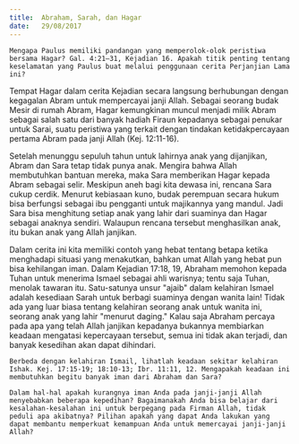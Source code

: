 ```yaml
---
title:  Abraham, Sarah, dan Hagar
date:   29/08/2017
---
```


`Mengapa Paulus memiliki pandangan yang memperolok-olok peristiwa bersama Hagar? Gal. 4:21–31, Kejadian 16. Apakah titik penting tentang keselamatan yang Paulus buat melalui penggunaan cerita Perjanjian Lama ini?`

Tempat Hagar dalam cerita Kejadian secara langsung berhubungan dengan kegagalan Abram untuk mempercayai janji Allah. Sebagai seorang budak Mesir di rumah Abram, Hagar kemungkinan muncul menjadi milik Abram sebagai salah satu dari banyak hadiah Firaun kepadanya sebagai penukar untuk Sarai, suatu peristiwa yang terkait dengan tindakan ketidakpercayaan pertama Abram pada janji Allah (Kej. 12:11-16).

Setelah menunggu sepuluh tahun untuk lahirnya anak yang dijanjikan, Abram dan Sara tetap tidak punya anak. Mengira bahwa Allah membutuhkan bantuan mereka, maka Sara memberikan Hagar kepada Abram sebagai selir. Meskipun aneh bagi kita dewasa ini, rencana Sara cukup cerdik. Menurut kebiasaan kuno, budak perempuan secara hukum bisa berfungsi sebagai ibu pengganti untuk majikannya yang mandul. Jadi Sara bisa menghitung setiap anak yang lahir dari suaminya dan Hagar sebagai anaknya sendiri. Walaupun rencana tersebut menghasilkan anak, itu bukan anak yang Allah janjikan.


Dalam cerita ini kita memiliki contoh yang hebat tentang betapa ketika menghadapi situasi yang menakutkan, bahkan umat Allah yang hebat pun bisa kehilangan iman. Dalam Kejadian 17:18, 19, Abraham memohon kepada Tuhan untuk menerima Ismael sebagai ahli warisnya; tentu saja Tuhan, menolak tawaran itu. Satu-satunya unsur "ajaib" dalam kelahiran Ismael adalah kesediaan Sarah untuk berbagi suaminya dengan wanita lain! Tidak ada yang luar biasa tentang kelahiran seorang anak untuk wanita ini, seorang anak yang lahir "menurut daging." Kalau saja Abraham percaya pada apa yang telah Allah janjikan kepadanya bukannya membiarkan keadaan mengatasi kepercayaan tersebut, semua ini tidak akan terjadi, dan banyak kesedihan akan dapat dihindari.

`Berbeda dengan kelahiran Ismail, lihatlah keadaan sekitar kelahiran Ishak. Kej. 17:15-19; 18:10-13; Ibr. 11:11, 12. Mengapakah keadaan ini membutuhkan begitu banyak iman dari Abraham dan Sara?`

`Dalam hal-hal apakah kurangnya iman Anda pada janji-janji Allah menyebabkan beberapa kepedihan? Bagaimanakah Anda bisa belajar dari kesalahan-kesalahan ini untuk berpegang pada Firman Allah, tidak peduli apa akibatnya? Pilihan apakah yang dapat Anda lakukan yang dapat membantu memperkuat kemampuan Anda untuk memercayai janji-janji Allah?`
